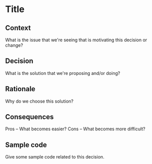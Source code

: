 # Title

## Context
What is the issue that we're seeing that is motivating this decision or change?

## Decision
What is the solution that we're proposing and/or doing?

## Rationale
Why do we choose this solution?

## Consequences
Pros – What becomes easier?
Cons – What becomes more difficult?

## Sample code
Give some sample code related to this decision.
